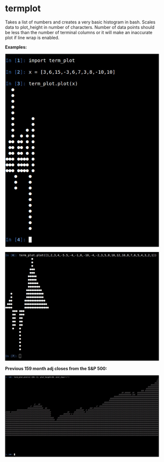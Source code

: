 # termplot
Takes a list of numbers and creates a very basic histogram in bash. Scales data to plot_height in number of characters.
Number of data points should be less than the number of terminal columns or it will make an inaccurate plot if 
line wrap is enabled.

<b>Examples:</b>

![Alt text](ex1.jpg)

![Alt text](ex2.jpg)

<b>Previous 159 month adj closes from the S&P 500:</b>

![Alt text](ex3.jpg)
